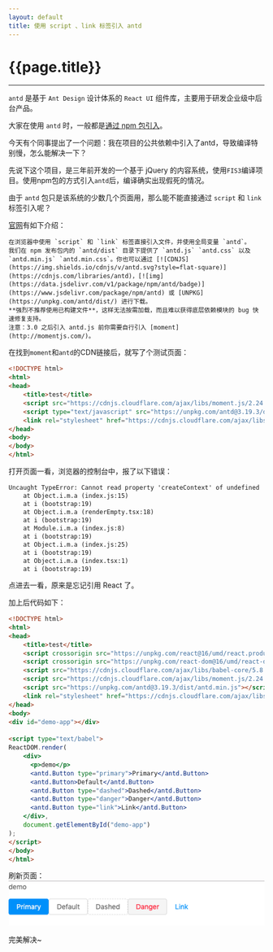 ```yaml
---
layout: default
title: 使用 script 、link 标签引入 antd
---
```


# {{page.title}}

***

`antd` 是基于 `Ant Design` 设计体系的 `React UI` 组件库，主要用于研发企业级中后台产品。

大家在使用 `antd` 时，一般都是[通过 npm 包引入](https://ant.design/docs/react/introduce-cn#%E4%BD%BF%E7%94%A8-npm-%E6%88%96-yarn-%E5%AE%89%E8%A3%85)。

今天有个同事提出了一个问题：我在项目的公共依赖中引入了antd，导致编译特别慢，怎么能解决一下？

先说下这个项目，是三年前开发的一个基于 jQuery 的内容系统，使用`FIS3`编译项目。使用npm包的方式引入`antd`后，编译确实出现假死的情况。

由于 `antd` 包只是该系统的少数几个页面用，那么能不能直接通过 `script` 和 `link` 标签引入呢？

[官网](https://ant.design/docs/react/introduce-cn#%E6%B5%8F%E8%A7%88%E5%99%A8%E5%BC%95%E5%85%A5)有如下介绍：

```
在浏览器中使用 `script` 和 `link` 标签直接引入文件，并使用全局变量 `antd`。
我们在 npm 发布包内的 `antd/dist` 目录下提供了 `antd.js` `antd.css` 以及 `antd.min.js` `antd.min.css`。你也可以通过 [![CDNJS](https://img.shields.io/cdnjs/v/antd.svg?style=flat-square)](https://cdnjs.com/libraries/antd)，[![img](https://data.jsdelivr.com/v1/package/npm/antd/badge)](https://www.jsdelivr.com/package/npm/antd) 或 [UNPKG](https://unpkg.com/antd/dist/) 进行下载。
**强烈不推荐使用已构建文件**，这样无法按需加载，而且难以获得底层依赖模块的 bug 快速修复支持。
注意：3.0 之后引入 antd.js 前你需要自行引入 [moment](http://momentjs.com/)。
```

在找到`moment`和`antd`的CDN链接后，就写了个测试页面：

```html
<!DOCTYPE html>
<html>
<head>
	<title>test</title>
	<script src="https://cdnjs.cloudflare.com/ajax/libs/moment.js/2.24.0/moment.js"></script>
	<script type="text/javascript" src="https://unpkg.com/antd@3.19.3/dist/antd.min.js"></script>
	<link rel="stylesheet" href="https://cdnjs.cloudflare.com/ajax/libs/antd/3.19.0/antd.css">
</head>
<body>
</body>
</html>
```

打开页面一看，浏览器的控制台中，报了以下错误：

```
Uncaught TypeError: Cannot read property 'createContext' of undefined
    at Object.i.m.a (index.js:15)
    at i (bootstrap:19)
    at Object.i.m.a (renderEmpty.tsx:18)
    at i (bootstrap:19)
    at Module.i.m.a (index.js:8)
    at i (bootstrap:19)
    at Object.i.m.a (index.js:25)
    at i (bootstrap:19)
    at Object.i.m.a (index.tsx:1)
    at i (bootstrap:19)
```

点进去一看，原来是忘记引用 React 了。

加上后代码如下：

```html
<!DOCTYPE html>
<html>
<head>
	<title>test</title>
	<script crossorigin src="https://unpkg.com/react@16/umd/react.production.min.js"></script>
	<script crossorigin src="https://unpkg.com/react-dom@16/umd/react-dom.production.min.js"></script>
	<script src="https://cdnjs.cloudflare.com/ajax/libs/babel-core/5.8.23/browser.min.js"></script>
	<script src="https://cdnjs.cloudflare.com/ajax/libs/moment.js/2.24.0/moment.js"></script>
	<script src="https://unpkg.com/antd@3.19.3/dist/antd.min.js"></script>
	<link rel="stylesheet" href="https://cdnjs.cloudflare.com/ajax/libs/antd/3.19.0/antd.css">
</head>
<body>
<div id="demo-app"></div>

<script type="text/babel">
ReactDOM.render(
    <div>
      <p>demo</p>
      <antd.Button type="primary">Primary</antd.Button>
      <antd.Button>Default</antd.Button>
      <antd.Button type="dashed">Dashed</antd.Button>
      <antd.Button type="danger">Danger</antd.Button>
      <antd.Button type="link">Link</antd.Button>
    </div>,
    document.getElementById("demo-app")
);
</script>
</body>
</html>
```

刷新页面：
![antd测试](/static/2019/06/13/antd-test.png)

完美解决~







